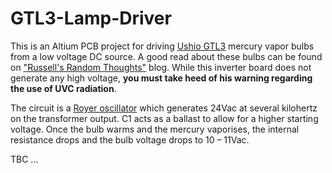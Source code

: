 GTL3-Lamp-Driver
================

This is an Altium PCB project for driving [Ushio
GTL3](https://www.ushio.com/product/germicidal-low-pressure-mercury-arc-grm/)
mercury vapor bulbs from a low voltage DC source. A good read about these bulbs
can be found on ["Russell's Random
Thoughts"](https://russellsrandomthoughts.blogspot.com/2013/05/the-gtl3-bulb-simple-and-inexpensive.html)
blog. While this inverter board does not generate any high voltage, **you must
take heed of his warning regarding the use of UVC radiation**.

The circuit is a [Royer
oscillator](https://en.wikipedia.org/wiki/Royer_oscillator) which generates
24Vac at several kilohertz on the transformer output. C1 acts as a ballast to
allow for a higher starting voltage. Once the bulb warms and the mercury
vaporises, the internal resistance drops and the bulb voltage drops to 10 –
11Vac.

TBC …
